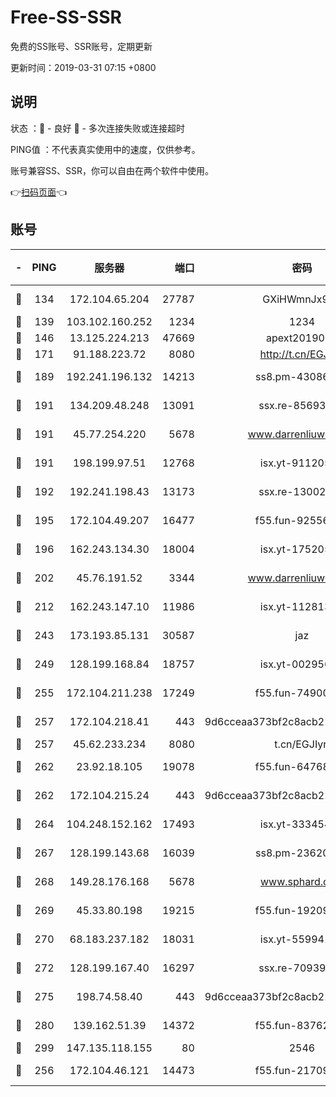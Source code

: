 # Free-SS-SSR

免费的SS账号、SSR账号，定期更新

更新时间：2019-03-31 07:15 +0800

## 说明

状态     ：🙂 - 良好 🙁 - 多次连接失败或连接超时

PING值   ：不代表真实使用中的速度，仅供参考。

账号兼容SS、SSR，你可以自由在两个软件中使用。

👉[扫码页面](https://liesauer.github.io/Free-SS-SSR/)👈

## 账号

|-|PING|服务器|端口|密码|加密方式|区域|
|:----:|:----:|:-----:|-----:|:----:|:----:|:----:|
|🙂|134|172.104.65.204|27787|GXiHWmnJx94S|aes-256-cfb|JP|
|🙂|139|103.102.160.252|1234|1234|rc4-md5|JP|
|🙂|146|13.125.224.213|47669|apext2019001|chacha20|KR|
|🙂|171|91.188.223.72|8080|http://t.cn/EGJIyrl|rc4-md5|RU|
|🙂|189|192.241.196.132|14213|ss8.pm-43086364|aes-256-cfb|US|
|🙂|191|134.209.48.248|13091|ssx.re-85693454|aes-256-cfb|US|
|🙂|191|45.77.254.220|5678|www.darrenliuwei.com|aes-256-cfb|SG|
|🙂|191|198.199.97.51|12768|isx.yt-91120534|aes-256-cfb|US|
|🙂|192|192.241.198.43|13173|ssx.re-13002035|aes-256-cfb|US|
|🙂|195|172.104.49.207|16477|f55.fun-92556550|aes-256-cfb|SG|
|🙂|196|162.243.134.30|18004|isx.yt-17520529|aes-256-cfb|US|
|🙂|202|45.76.191.52|3344|www.darrenliuwei.com|aes-256-cfb|JP|
|🙂|212|162.243.147.10|11986|isx.yt-11281384|aes-256-cfb|US|
|🙂|243|173.193.85.131|30587|jaz|aes-256-cfb|US|
|🙂|249|128.199.168.84|18757|isx.yt-00295653|aes-256-cfb|SG|
|🙂|255|172.104.211.238|17249|f55.fun-74900529|aes-256-cfb|US|
|🙂|257|172.104.218.41|443|9d6cceaa373bf2c8acb22e60b6a58be6|aes-256-cfb|US|
|🙂|257|45.62.233.234|8080|t.cn/EGJIyrl|rc4-md5|CA|
|🙂|262|23.92.18.105|19078|f55.fun-64768572|aes-256-cfb|US|
|🙂|262|172.104.215.24|443|9d6cceaa373bf2c8acb22e60b6a58be6|aes-256-cfb|US|
|🙂|264|104.248.152.162|17493|isx.yt-33345420|aes-256-cfb|SG|
|🙂|267|128.199.143.68|16039|ss8.pm-23620384|aes-256-cfb|SG|
|🙂|268|149.28.176.168|5678|www.sphard.com|aes-256-cfb|AU|
|🙂|269|45.33.80.198|19215|f55.fun-19209490|aes-256-cfb|US|
|🙂|270|68.183.237.182|18031|isx.yt-55994128|aes-256-cfb|SG|
|🙂|272|128.199.167.40|16297|ssx.re-70939719|aes-256-cfb|SG|
|🙂|275|198.74.58.40|443|9d6cceaa373bf2c8acb22e60b6a58be6|aes-256-cfb|US|
|🙂|280|139.162.51.39|14372|f55.fun-83762221|aes-256-cfb|SG|
|🙂|299|147.135.118.155|80|2546|chacha20|US|
|🙂|256|172.104.46.121|14473|f55.fun-21709141|aes-256-cfb|SG|

